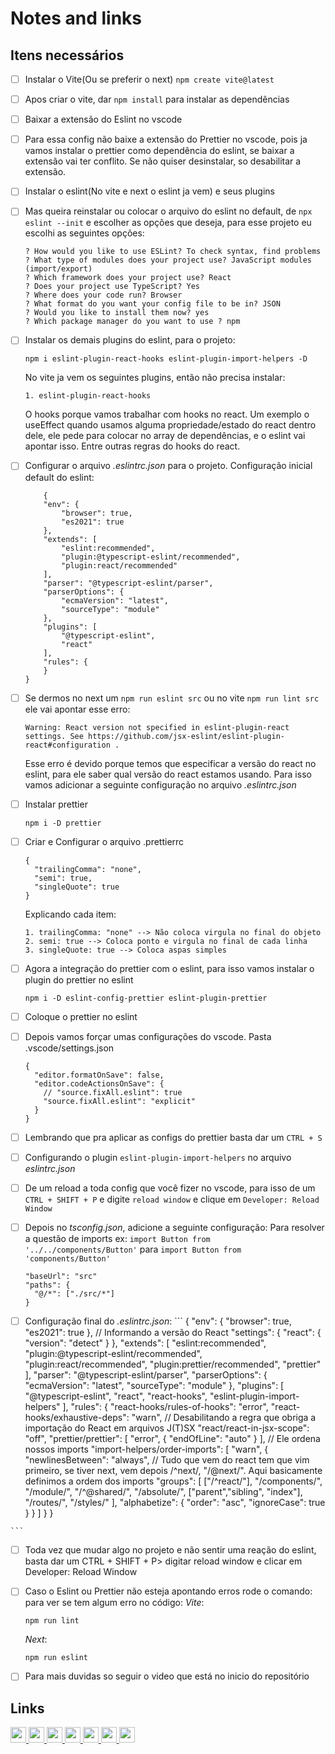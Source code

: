 # Notes and links

 ## Itens necessários
  - [ ] Instalar o Vite(Ou se preferir o next) ``` npm create vite@latest ```
  - [ ] Apos criar o vite, dar ```npm install``` para instalar as dependências
  - [ ] Baixar a extensão do Eslint no vscode
  - [ ] Para essa config não baixe a extensão do Prettier no vscode, pois ja vamos instalar o prettier como dependência do eslint, se baixar a extensão vai ter conflito. Se não quiser desinstalar, so desabilitar a extensão.
  - [ ] Instalar o eslint(No vite e next o eslint ja vem) e seus plugins
  - [ ] Mas queira reinstalar ou colocar o arquivo do eslint no default, de ```npx eslint --init``` e escolher as opções que deseja, para esse projeto eu escolhi as seguintes opções:
    ``` 
    ? How would you like to use ESLint? To check syntax, find problems
    ? What type of modules does your project use? JavaScript modules (import/export)
    ? Which framework does your project use? React
    ? Does your project use TypeScript? Yes
    ? Where does your code run? Browser
    ? What format do you want your config file to be in? JSON
    ? Would you like to install them now? yes
    ? Which package manager do you want to use ? npm
    ```
  - [ ] Instalar os demais plugins do eslint, para o projeto:
    ``` 
    npm i eslint-plugin-react-hooks eslint-plugin-import-helpers -D
    ```
    No vite ja vem os seguintes plugins, então não precisa instalar:
    ```
    1. eslint-plugin-react-hooks
    ```
    O hooks porque vamos trabalhar com hooks no react. Um exemplo o useEffect quando usamos alguma propriedade/estado do react dentro dele, ele pede para colocar no array de dependências, e o eslint vai apontar isso. Entre outras regras do hooks do react.

  - [ ] Configurar o arquivo *.eslintrc.json* para o projeto. Configuração inicial default do eslint:
    ```
        {
        "env": {
            "browser": true,
            "es2021": true
        },
        "extends": [
            "eslint:recommended",
            "plugin:@typescript-eslint/recommended",
            "plugin:react/recommended"
        ],
        "parser": "@typescript-eslint/parser",
        "parserOptions": {
            "ecmaVersion": "latest",
            "sourceType": "module"
        },
        "plugins": [
            "@typescript-eslint",
            "react"
        ],
        "rules": {
        }
    }

    ```
  - [ ] Se dermos no next um ``` npm run eslint src ``` ou no vite ```npm run lint src``` ele vai apontar esse erro:
    ```
    Warning: React version not specified in eslint-plugin-react settings. See https://github.com/jsx-eslint/eslint-plugin-react#configuration .
    ```
    Esse erro é devido porque temos que especificar a versão do react no eslint, para ele saber qual versão do react estamos usando. Para isso vamos adicionar a seguinte configuração no arquivo *.eslintrc.json*


  - [ ] Instalar prettier 
    ```
    npm i -D prettier
    ```
  - [ ] Criar e Configurar o arquivo .prettierrc
    ```
    {
      "trailingComma": "none",
      "semi": true,
      "singleQuote": true
    }
    ```

    Explicando cada item:
    ```
    1. trailingComma: "none" --> Não coloca virgula no final do objeto
    2. semi: true --> Coloca ponto e virgula no final de cada linha
    3. singleQuote: true --> Coloca aspas simples
    ```
  - [ ] Agora a integração do prettier com o eslint, para isso vamos instalar o plugin do prettier no eslint
    ```
    npm i -D eslint-config-prettier eslint-plugin-prettier
    ```
  - [ ] Coloque o prettier no eslint
  - [ ] Depois vamos forçar umas configurações do vscode. Pasta .vscode/settings.json
    ```
    {
      "editor.formatOnSave": false,
      "editor.codeActionsOnSave": {
        // "source.fixAll.eslint": true
        "source.fixAll.eslint": "explicit"
      }
    }
    ```
  - [ ] Lembrando que pra aplicar as configs do prettier basta dar um ``` CTRL + S ```
  - [ ] Configurando o plugin ``` eslint-plugin-import-helpers ``` no arquivo *eslintrc.json*
  - [ ] De um reload a toda config que você fizer no vscode, para isso de um ``` CTRL + SHIFT + P ``` e digite ``` reload window ``` e clique em ``` Developer: Reload Window ``` 
  - [ ] Depois no *tsconfig.json*, adicione a seguinte configuração: Para resolver a questão de imports ex: ``` import Button from '../../components/Button' ``` para ``` import Button from 'components/Button' ```
    ```
    "baseUrl": "src"
    "paths": {
      "@/*": ["./src/*"]
    }
    ```
  - [ ]  Configuração final  do *.eslintrc.json*:
    ```
    {
        "env": {
            "browser": true,
            "es2021": true
        },
        // Informando a versão do React
        "settings": {
            "react": {
                "version": "detect"
            }
        },
        "extends": [
            "eslint:recommended",
            "plugin:@typescript-eslint/recommended",
            "plugin:react/recommended",
            "plugin:prettier/recommended",
            "prettier"
        ],
        "parser": "@typescript-eslint/parser",
        "parserOptions": {
            "ecmaVersion": "latest",
            "sourceType": "module"
        },
        "plugins": [
            "@typescript-eslint",
            "react",
            "react-hooks",
            "eslint-plugin-import-helpers"
        ],
        "rules": {
            "react-hooks/rules-of-hooks": "error",
            "react-hooks/exhaustive-deps": "warn",
            // Desabilitando a regra que obriga a importação do React em arquivos J(T)SX
            "react/react-in-jsx-scope": "off",
            "prettier/prettier": [
                "error",
                {
                    "endOfLine": "auto"
                }
            ],
            // Ele ordena nossos imports
            "import-helpers/order-imports": [
                "warn",
                {
                    "newlinesBetween": "always",
                    // Tudo que vem do react tem que vim primeiro, se tiver next, vem depois /^next/, "/@next/". Aqui basicamente definimos a ordem dos imports
                    "groups": [
                        ["/^react/"],
                        "/components/",
                        "/module/",
                        "/^@shared/", 
                        "/absolute/",
                        ["parent","sibling", "index"],
                        "/routes/",
                        "/styles/"
                    ],
                    "alphabetize": { "order": "asc", "ignoreCase": true }
                }
            ]
        }
    }

    ```
  - [ ] Toda vez que mudar algo no projeto e não sentir uma reação do eslint, basta dar um CTRL + SHIFT + P> digitar reload window e clicar em Developer: Reload Window
  - [ ] Caso o Eslint ou Prettier não esteja apontando erros rode o comando: para ver se tem algum erro no código:
    *Vite*:
    ```
    npm run lint
    ```
    *Next*:
    ```
    npm run eslint
    ```
  - [ ] Para mais duvidas so seguir o video que está no inicio do repositório


   ## Links
   
  <p>
  <a href="https://vitejs.dev/guide/" target="_blank">
    <img height="25" src="https://img.shields.io/badge/Vite-lib?style=flat&color=blue">
  </a>

  <a href="https://nextjs.org/docs/getting-started/installation" target="_blank">
    <img height="25" src="https://img.shields.io/badge/Next-lib?style=flat&color=blue">
  </a>

  <a href="https://prettier.io/docs/en/install" target="_blank">
    <img height="25" src="https://img.shields.io/badge/Prettier-lib?style=flat&color=blue">
  </a>

  <a href="https://eslint.org" target="_blank">
    <img height="25" src="https://img.shields.io/badge/Eslint-lib?style=flat&color=blue">
  </a>
 
  <a href="https://marketplace.visualstudio.com/items?itemName=dbaeumer.vscode-eslint" target="_blank">
    <img height="25" src="https://img.shields.io/badge/extensão do Eslint no vscode-extension?style=flat&color=blue">
  </a>
    
  <a href="https://marketplace.visualstudio.com/items?itemName=esbenp.prettier-vscode" target="_blank">
    <img height="25" src="https://img.shields.io/badge/extensão do Prettier-Extension?style=flat&color=blue">
  </a>

   <a href="https://dev.to/coderamos/hierarquia-de-imports-56j6" target="_blank">
    <img height="25" src="https://img.shields.io/badge/Como organizar os imports-lib?style=flat&color=blue">
  </a>
    
  </p>





